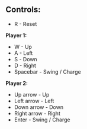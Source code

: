 
## Controls:
- R            - Reset

**Player 1:**
- W            - Up
- A            - Left
- S            - Down
- D            - Right
- Spacebar     - Swing / Charge

**Player 2:**
- Up arrow     - Up
- Left arrow   - Left
- Down arrow   - Down
- Right arrow  - Right
- Enter        - Swing / Charge
